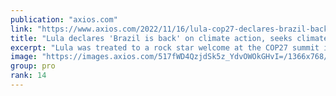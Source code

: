 ```yaml
---
publication: "axios.com"
link: "https://www.axios.com/2022/11/16/lula-cop27-declares-brazil-back-on-climate-action"
title: "Lula declares 'Brazil is back' on climate action, seeks climate damage funding"
excerpt: "Lula was treated to a rock star welcome at the COP27 summit in Egypt."
image: "https://images.axios.com/517fWD4QzjdSk5z_YdvOWOkGHvI=/1366x768/smart/2022/11/16/1668616800499.jpg"
group: pro
rank: 14
---
```

